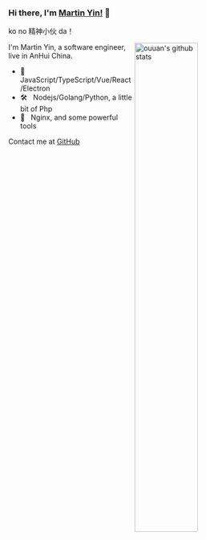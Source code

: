 ### Hi there, I'm [Martin Yin!](https://github.com/martin-yin) 👋 

ko no 精神小伙 da！

<img align="right" alt="ouuan's github stats" width="50%" src="https://github-readme-stats.vercel.app/api?username=martin-yin&show_icons=true">

I'm Martin Yin, a software engineer, live in AnHui China.

- 🎁  &nbsp; JavaScript/TypeScript/Vue/React/Electron
- 🛠  &nbsp; Nodejs/Golang/Python, a little bit of Php
- 🚕  &nbsp; Nginx, and some powerful tools

Contact me at [GitHub](https://github.com/martin-yin)
